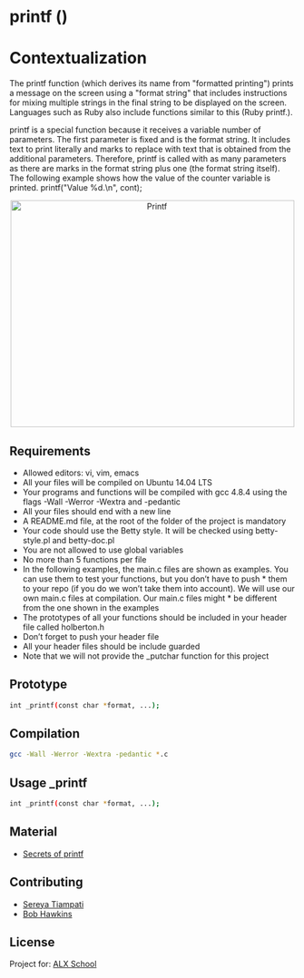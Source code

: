 # printf ()
# Contextualization

The printf function (which derives its name from "formatted printing") prints a message on the screen using a "format string" that includes instructions for mixing multiple strings in the final string to be displayed on the screen. Languages ​​such as Ruby also include functions similar to this (Ruby printf.).

printf is a special function because it receives a variable number of parameters. The first parameter is fixed and is the format string. It includes text to print literally and marks to replace with text that is obtained from the additional parameters. Therefore, printf is called with as many parameters as there are marks in the format string plus one (the format string itself). The following example shows how the value of the counter variable is printed. 
printf("Value %d.\n", cont); 

  <p align="center">
  <img src="https://i.ytimg.com/vi/mZFdyoZhUb4/maxresdefault.jpg" alt="Printf" width="500" height="400"> 
  <p>

## Requirements

* Allowed editors: vi, vim, emacs
* All your files will be compiled on Ubuntu 14.04 LTS
* Your programs and functions will be compiled with gcc 4.8.4 using the flags -Wall -Werror -Wextra and -pedantic
* All your files should end with a new line
* A README.md file, at the root of the folder of the project is mandatory
* Your code should use the Betty style. It will be checked using betty-style.pl and betty-doc.pl
* You are not allowed to use global variables
* No more than 5 functions per file
* In the following examples, the main.c files are shown as examples. You can use them to test your functions, but you don’t have to push * them to your repo (if you do we won’t take them into account). We will use our own main.c files at compilation. Our main.c files might * be different from the one shown in the examples
* The prototypes of all your functions should be included in your header file called holberton.h
* Don’t forget to push your header file
* All your header files should be include guarded
* Note that we will not provide the _putchar function for this project

## Prototype

```bash
int _printf(const char *format, ...);
```

## Compilation

```bash
gcc -Wall -Werror -Wextra -pedantic *.c
```

## Usage _printf

```bash
int _printf(const char *format, ...);
```

## Material

 - [Secrets of printf](https://www.cypress.com/file/54761/download)

## Contributing
 - [Sereya Tiampati](https://github.com/sereyatiampati)
 - [Bob Hawkins](https://github.com/KingHawkins)


## License
Project for: [ALX School](https://www.https://www.alxafrica.com/software-engineering-2022)

